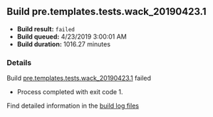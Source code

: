 ## Build pre.templates.tests.wack_20190423.1
- **Build result:** `failed`
- **Build queued:** 4/23/2019 3:00:01 AM
- **Build duration:** 1016.27 minutes
### Details
Build [pre.templates.tests.wack_20190423.1](https://winappstudio.visualstudio.com/web/build.aspx?pcguid=a4ef43be-68ce-4195-a619-079b4d9834c2&builduri=vstfs%3a%2f%2f%2fBuild%2fBuild%2f27662) failed

+ Process completed with exit code 1.

Find detailed information in the [build log files](https://uwpctdiags.blob.core.windows.net/buildlogs/pre.templates.tests.wack_20190423.1_logs.zip)
